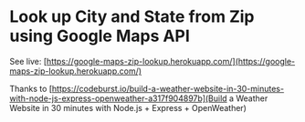 # Look up City and State from Zip using Google Maps API

See live: [https://google-maps-zip-lookup.herokuapp.com/](https://google-maps-zip-lookup.herokuapp.com/)

Thanks to [https://codeburst.io/build-a-weather-website-in-30-minutes-with-node-js-express-openweather-a317f904897b](Build a Weather Website in 30 minutes with Node.js + Express + OpenWeather)